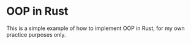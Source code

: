 OOP in Rust
===========

This is a simple example of how to implement OOP in Rust, for my own practice purposes only.